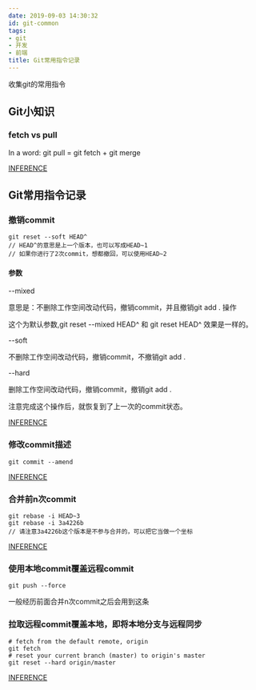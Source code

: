 ```yaml
---
date: 2019-09-03 14:30:32
id: git-common
tags:
- git
- 开发
- 前端
title: Git常用指令记录
---
```


收集git的常用指令

<!-- more -->

## Git小知识

### fetch vs pull 

In a word: git pull = git fetch + git merge

[INFERENCE](https://blog.csdn.net/riddle1981/article/details/74938111)

## Git常用指令记录

### 撤销commit

````
git reset --soft HEAD^
// HEAD^的意思是上一个版本，也可以写成HEAD~1
// 如果你进行了2次commit，想都撤回，可以使用HEAD~2
````

#### 参数

--mixed

意思是：不删除工作空间改动代码，撤销commit，并且撤销git add . 操作

这个为默认参数,git reset --mixed HEAD^ 和 git reset HEAD^ 效果是一样的。

--soft  

不删除工作空间改动代码，撤销commit，不撤销git add . 

--hard

删除工作空间改动代码，撤销commit，撤销git add .

注意完成这个操作后，就恢复到了上一次的commit状态。

[INFERENCE](https://blog.csdn.net/w958796636/article/details/53611133)

### 修改commit描述

````
git commit --amend
````

[INFERENCE](https://blog.csdn.net/w958796636/article/details/53611133)

### 合并前n次commit 

````
git rebase -i HEAD~3
git rebase -i 3a4226b
// 请注意3a4226b这个版本是不参与合并的，可以把它当做一个坐标
````

[INFERENCE](https://www.jianshu.com/p/964de879904a)

### 使用本地commit覆盖远程commit

````
git push --force
````

一般经历前面合并n次commit之后会用到这条

### 拉取远程commit覆盖本地，即将本地分支与远程同步

````
# fetch from the default remote, origin
git fetch
# reset your current branch (master) to origin's master
git reset --hard origin/master
````

[INFERENCE](https://stackoverflow.com/a/4787356/8356786)